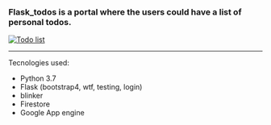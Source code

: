 ### Flask_todos is a portal where the users could have a list of personal todos. 

[![Todo list](https://imgur.com/a/nWdZP0P "Todo list")](https://imgur.com/a/nWdZP0P "Todo list")

------------

Tecnologies used:
- Python 3.7
- Flask (bootstrap4, wtf, testing, login)
- blinker
- Firestore
- Google App engine
